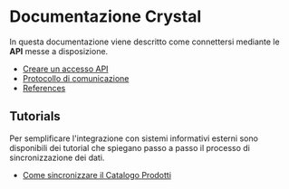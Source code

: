 # Documentazione Crystal
In questa documentazione viene descritto come connettersi mediante le **API** messe a disposizione.

- [Creare un accesso API](./create_bot.md)
- [Protocollo di comunicazione](./protocol.md)
- [References](./references.md)

## Tutorials
Per semplificare l'integrazione con sistemi informativi esterni sono disponibili
dei tutorial che spiegano passo a passo il processo di sincronizzazione dei dati.

- [Come sincronizzare il Catalogo Prodotti](./how_to/import_products.md)
